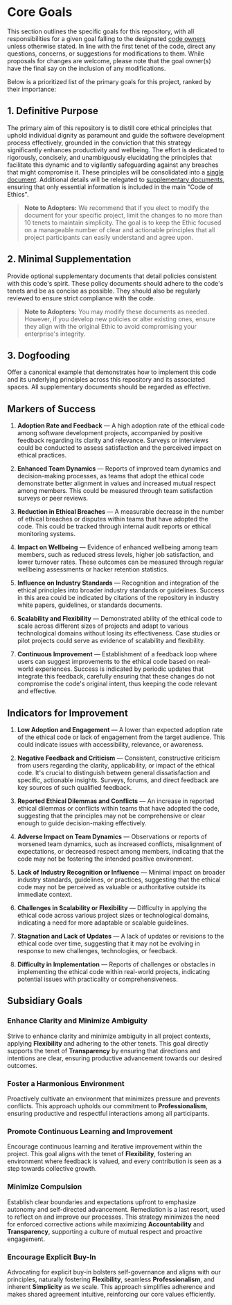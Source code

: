 # Core Goals

This section outlines the specific goals for this repository, with all responsibilities for a given goal falling to the designated [code owners](./CODEOWNERS) unless otherwise stated. In line with the first tenet of the code, direct any questions, concerns, or suggestions for modifications to them. While proposals for changes are welcome, please note that the goal owner(s) have the final say on the inclusion of any modifications.

Below is a prioritized list of the primary goals for this project, ranked by their importance:

## 1. Definitive Purpose

The primary aim of this repository is to distill core ethical principles that uphold individual dignity as paramount and guide the software development process effectively, grounded in the conviction that this strategy significantly enhances productivity and wellbeing. The effort is dedicated to rigorously, concisely, and unambiguously elucidating the principles that facilitate this dynamic and to vigilantly safeguarding against any breaches that might compromise it. These principles will be consolidated into a [single document](/CoE.md). Additional details will be relegated to [supplementary documents](#2-minimal-supplementation), ensuring that only essential information is included in the main "Code of Ethics".

   > **Note to Adopters:** We recommend that if you elect to modify the document for your specific project, limit the changes to no more than 10 tenets to maintain simplicity. The goal is to keep the Ethic focused on a manageable number of clear and actionable principles that all project participants can easily understand and agree upon.

## 2. Minimal Supplementation

   Provide optional supplementary documents that detail policies consistent with this code's spirit. These policy documents should adhere to the code's tenets and be as concise as possible. They should also be regularly reviewed to ensure strict compliance with the code.

   > **Note to Adopters:** You may modify these documents as needed. However, if you develop new policies or alter existing ones, ensure they align with the original Ethic to avoid compromising your enterprise's integrity.

## 3. Dogfooding

   Offer a canonical example that demonstrates how to implement this code and its underlying principles across this repository and its associated spaces. All supplementary documents should be regarded as effective.

## Markers of Success

1. **Adoption Rate and Feedback** —
   A high adoption rate of the ethical code among software development projects, accompanied by positive feedback regarding its clarity and relevance. Surveys or interviews could be conducted to assess satisfaction and the perceived impact on ethical practices.

2. **Enhanced Team Dynamics** —
   Reports of improved team dynamics and decision-making processes, as teams that adopt the ethical code demonstrate better alignment in values and increased mutual respect among members. This could be measured through team satisfaction surveys or peer reviews.

3. **Reduction in Ethical Breaches** —
   A measurable decrease in the number of ethical breaches or disputes within teams that have adopted the code. This could be tracked through internal audit reports or ethical monitoring systems.

4. **Impact on Wellbeing** —
   Evidence of enhanced wellbeing among team members, such as reduced stress levels, higher job satisfaction, and lower turnover rates. These outcomes can be measured through regular wellbeing assessments or hacker retention statistics.

5. **Influence on Industry Standards** —
   Recognition and integration of the ethical principles into broader industry standards or guidelines. Success in this area could be indicated by citations of the repository in industry white papers, guidelines, or standards documents.

6. **Scalability and Flexibility** —
   Demonstrated ability of the ethical code to scale across different sizes of projects and adapt to various technological domains without losing its effectiveness. Case studies or pilot projects could serve as evidence of scalability and flexibility.

7. **Continuous Improvement** —
   Establishment of a feedback loop where users can suggest improvements to the ethical code based on real-world experiences. Success is indicated by periodic updates that integrate this feedback, carefully ensuring that these changes do not compromise the code's original intent, thus keeping the code relevant and effective.

## Indicators for Improvement

1. **Low Adoption and Engagement** —
   A lower than expected adoption rate of the ethical code or lack of engagement from the target audience. This could indicate issues with accessibility, relevance, or awareness.

2. **Negative Feedback and Criticism** —
   Consistent, constructive criticism from users regarding the clarity, applicability, or impact of the ethical code. It's crucial to distinguish between general dissatisfaction and specific, actionable insights. Surveys, forums, and direct feedback are key sources of such qualified feedback.

3. **Reported Ethical Dilemmas and Conflicts** —
   An increase in reported ethical dilemmas or conflicts within teams that have adopted the code, suggesting that the principles may not be comprehensive or clear enough to guide decision-making effectively.

4. **Adverse Impact on Team Dynamics** —
   Observations or reports of worsened team dynamics, such as increased conflicts, misalignment of expectations, or decreased respect among members, indicating that the code may not be fostering the intended positive environment.

5. **Lack of Industry Recognition or Influence** —
   Minimal impact on broader industry standards, guidelines, or practices, suggesting that the ethical code may not be perceived as valuable or authoritative outside its immediate context.

6. **Challenges in Scalability or Flexibility** —
   Difficulty in applying the ethical code across various project sizes or technological domains, indicating a need for more adaptable or scalable guidelines.

7. **Stagnation and Lack of Updates** —
   A lack of updates or revisions to the ethical code over time, suggesting that it may not be evolving in response to new challenges, technologies, or feedback.

8. **Difficulty in Implementation** —
   Reports of challenges or obstacles in implementing the ethical code within real-world projects, indicating potential issues with practicality or comprehensiveness.

## Subsidiary Goals

### Enhance Clarity and Minimize Ambiguity

Strive to enhance clarity and minimize ambiguity in all project contexts, applying **Flexibility** and adhering to the other tenets. This goal directly supports the tenet of **Transparency** by ensuring that directions and intentions are clear, ensuring productive advancement towards our desired outcomes.

### Foster a Harmonious Environment

Proactively cultivate an environment that minimizes pressure and prevents conflicts. This approach upholds our commitment to **Professionalism**, ensuring productive and respectful interactions among all participants.

### Promote Continuous Learning and Improvement

Encourage continuous learning and iterative improvement within the project. This goal aligns with the tenet of **Flexibility**, fostering an environment where feedback is valued, and every contribution is seen as a step towards collective growth.

### Minimize Compulsion

Establish clear boundaries and expectations upfront to emphasize autonomy and self-directed advancement. Remediation is a last resort, used to reflect on and improve our processes. This strategy minimizes the need for enforced corrective actions while maximizing **Accountability** and **Transparency**, supporting a culture of mutual respect and proactive engagement.

### Encourage Explicit Buy-In

Advocating for explicit buy-in bolsters self-governance and aligns with our principles, naturally fostering **Flexibility**, seamless **Professionalism**, and inherent **Simplicity** as we scale. This approach simplifies adherence and makes shared agreement intuitive, reinforcing our core values efficiently.
